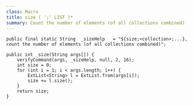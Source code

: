 ```yaml
---
class: Macro
title: size ( ';' LIST )*
summary: Count the number of elements (of all collections combined) 
---
```



	public final static String	_sizeHelp	= "${size;<collection>;...}, count the number of elements (of all collections combined)";

	public int _size(String args[]) {
		verifyCommand(args, _sizeHelp, null, 2, 16);
		int size = 0;
		for (int i = 1; i < args.length; i++) {
			ExtList<String> l = ExtList.from(args[i]);
			size += l.size();
		}
		return size;
	}
